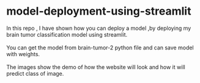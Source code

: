 # model-deployment-using-streamlit
In this repo , I have shown how you can deploy a model ,by deploying my brain tumor classification model using streamlit.
<br><br>
You can get the model from brain-tumor-2 python file and can save model with weights.
<br><br>
The images show the demo of how the website will look and how it will predict class of image.
